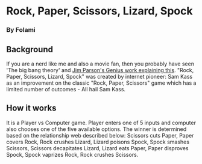 # Rock, Paper, Scissors, Lizard, Spock
### By Folami

## Background
If you are a nerd like me and also a movie fan, then you probably have seen 'The big bang theory' and [Jim Parson's Genius work explaining this](https://www.youtube.com/watch?v=x5Q6-wMx-K8). "Rock, Paper, Scissors, Lizard, Spock" was created by internet pioneer: Sam Kass as an improvement on the classic "Rock, Paper, Scissors" game which has a limited number of outcomes - All hail Sam Kass.

## How it works
It is a Player vs Computer game. Player enters one of 5 inputs and computer also chooses one of the five available options. The winner is determined based on the relationship web described below:
Scissors cuts Paper, Paper covers Rock, Rock crushes Lizard, Lizard poisons Spock, Spock smashes Scissors, Scissors decapitates Lizard, Lizard eats Paper, Paper disproves Spock, Spock vaprizes Rock, Rock crushes Scissors.
